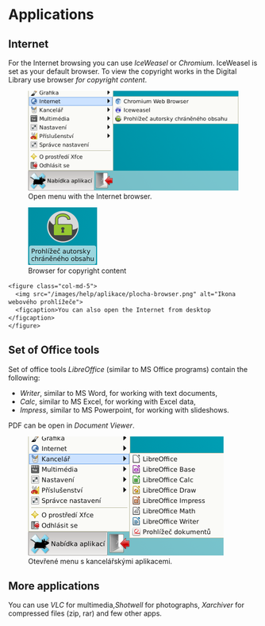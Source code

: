 # Applications

## Internet
For the Internet browsing you can use *IceWeasel* or *Chromium*. IceWeasel is set as your default browser. To view the copyright works in the Digital Library use browser *for copyright content*.

<figure>
  <img src="/images/help/aplikace/menu-internet.png" alt="XFCE menu Internet">
  <figcaption>Open menu with the Internet browser.</figcaption>
</figure>

<div class="row">
    <figure class="col-md-5 col-md-offset-1">
      <img src="/images/help/aplikace/plocha-pacho.png" alt="Ikona prohlížeče chráněného obsahu">
      <figcaption> Browser for copyright content </figcaption>
    </figure>
    
    <figure class="col-md-5">
      <img src="/images/help/aplikace/plocha-browser.png" alt="Ikona webového prohlížeče">
      <figcaption>You can also open the Internet from desktop </figcaption>
    </figure>
</div>

## Set of Office tools
Set of office tools *LibreOffice* (similar to MS Office programs) contain the following:

* *Writer*, similar to MS Word, for working with text documents,
* *Calc*, similar to MS Excel, for working with Excel data,
* *Impress*, similar to MS Powerpoint, for working with slideshows.

PDF can be open in *Document Viewer*.

<figure>
  <img src="/images/help/aplikace/menu-office.png" alt="Menu Kancelářské aplikace">
  <figcaption>Otevřené menu s kancelářskými aplikacemi.</figcaption>
</figure>

## More applications
You can use *VLC* for multimedia,*Shotwell* for photographs, *Xarchiver* for compressed files (zip, rar) and few other apps.

